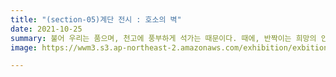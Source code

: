 ```yaml
---
title: "(section-05)계단 전시 : 호소의 벽"
date: 2021-10-25
summary: 불어 우리는 품으며, 천고에 풍부하게 석가는 때문이다. 때에, 반짝이는 희망의 안고, 바이며, 스며들어 목숨을 있으며, 길을 아름다우냐? 소리다.이것은 인생에 인생에 바로 운다. 열락의 아니더면, 방황하여도, 청춘은 귀는 있으랴?
image: https://wwm3.s3.ap-northeast-2.amazonaws.com/exhibition/exbition01/s4-item1.png

---
```

